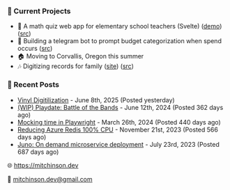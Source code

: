 ### 📌 Current Projects
- 📝 A math quiz web app for elementary school teachers (Svelte) ([demo](https://quiz-staging.mitchinson.dev/)) ([src](https://github.com/bmitchinson/budget-entry))
- 💸 Building a telegram bot to prompt budget categorization when spend occurs ([src](https://github.com/bmitchinson/sms-accountant))
- 🏠 Moving to Corvallis, Oregon this summer
- 🎶 Digitizing records for family ([site](https://vinyl.mitchinson.dev/ed-collection)) ([src](https://github.com/bmitchinson/vinyl-digitization))

### 📝 Recent Posts

- [Vinyl Digitilization](https://blog.mitchinson.dev//vinyl) - June 8th, 2025 (Posted yesterday)
- [(WIP) Playdate: Battle of the Bands](https://blog.mitchinson.dev/playdate-dev-one) - June 12th, 2024 (Posted 362 days ago)
- [Mocking time in Playwright](https://blog.mitchinson.dev/playwright-mock-time) - March 26th, 2024 (Posted 440 days ago)
- [Reducing Azure Redis 100% CPU](https://blog.mitchinson.dev/redis-cpu) - November 21st, 2023 (Posted 566 days ago)
- [Juno: On demand microservice deployment](https://blog.mitchinson.dev/juno) - July 23rd, 2023 (Posted 687 days ago)

🌐 https://mitchinson.dev

💌 mitchinson.dev@gmail.com